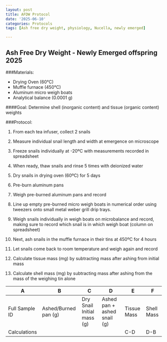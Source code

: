 ```yaml
---
layout: post
title: AFDW Protocol
date: '2025-06-10'
categories: Protocols
tags: [Ash free dry weight, physiology, Nucella, newly emerged]

---
```


## Ash Free Dry Weight - Newly Emerged offspring 2025
 
###Materials: 
- Drying Oven (60°C) 
- Muffle furnace (450°C) 
- Aluminum micro weigh boats 
- Analytical balance (0.0001 g) 

####Goal: Determine shell (inorganic content) and tissue (organic content) weights  
 
###Protocol: 
 

1) From each tea infuser, collect 2 snails 

2) Measure individual snail length and width at emergence on microscope 

3) Freeze snails individually at -20ºC with measurements recorded in spreadsheet 

4) When ready, thaw snails and rinse 5 times with deionized water 

5) Dry snails in drying oven (60ºC) for 5 days 

6) Pre-burn aluminum pans  

7) Weigh pre-burned aluminum pans and record 
 
8) Line up empty pre-burned micro weigh boats in numerical order using tweezers onto small metal weber grill drip trays. 

9) Weigh snails individually in weigh boats on microbalance and record, making sure to record which snail is in which weigh boat (column on spreadsheet)
 
10) Next, ash snails in the muffle furnace in their tins at 450ºC for 4 hours  

11) Let snails come back to room temperature and weigh again and record 

12) Calculate tissue mass (mg) by subtracting mass after ashing from initial mass 

13) Calculate shell mass (mg) by subtracting mass after ashing from the mass of the weighing tin alone 


 A  | B  | C  | D  | E  | F  |
----|----|----|----|----|----|
Full Sample ID  | Ashed/Burned pan (g) | Dry Snail Initial mass (g) | Ashed pan + ashed snail (g)| Tissue Mass| Shell Mass |
Calculations | | | | C-D |  D-B||

